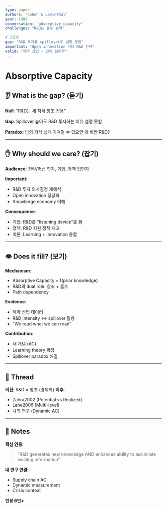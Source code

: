 ```yaml
---
type: paper
authors: "Cohen & Levinthal"
year: 1989
conversation: "absorptive_capacity"
challenges: "R&D는 흡수 능력"

# 3질문
gap: "R&D 투자를 spillover로 설명 못함"
important: "Open innovation 시대 R&D 전략"
valid: "제약 산업 + 인지 심리학"
---
```


# Absorptive Capacity

## 👂 What is the gap? (듣기)

**Null**: "R&D는 새 지식 창조 전용"

**Gap**: Spillover 높아도 R&D 투자하는 이유 설명 못함

**Paradox**: 남의 지식 쉽게 가져갈 수 있으면 왜 비싼 R&D?

---

## ✋ Why should we care? (잡기)

**Audience**: 전략/혁신 학자, 기업, 정책 입안자

**Important**: 
- R&D 투자 의사결정 재해석
- Open innovation 정당화
- Knowledge economy 이해

**Consequence**: 
- 기업: R&D를 "listening device"로 봄
- 정책: R&D 지원 정책 재고
- 이론: Learning + innovation 통합

---

## 👁 Does it fill? (보기)

**Mechanism**: 
- Absorptive Capacity = f(prior knowledge)
- R&D의 dual role: 창조 + 흡수
- Path dependency

**Evidence**: 
- 제약 산업 데이터
- R&D intensity ↔ spillover 활용
- "We read what we can read"

**Contribution**: 
- 새 개념 (AC)
- Learning theory 확장
- Spillover paradox 해결

---

## 🔗 Thread

**이전**: R&D = 창조 (경제학)
**이후**: 
- Zahra2002 (Potential vs Realized)
- Lane2006 (Multi-level)
- 나의 연구 (Dynamic AC)

---

## 📝 Notes

**핵심 인용**:
> "R&D generates new knowledge AND enhances ability to assimilate existing information"

**내 연구 연결**:
- Supply chain AC
- Dynamic measurement
- Crisis context

**인용 6만+**
